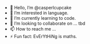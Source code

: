 - 👋 Hello, I’m @casperlcupcake
- 👀 I’m interested in language.
- 🌱 I’m currently learning to code.
- 💞️ I’m looking to collaborate on ... tbd
- 📫 How to reach me ...
- ⚡ Fun fact: EvErYtHiNg is maths.

<!---
casperlcupcake/casperlcupcake is a ✨ special ✨ repository because its `README.md` (this file) appears on your GitHub profile.
You can click the Preview link to take a look at your changes.
--->
